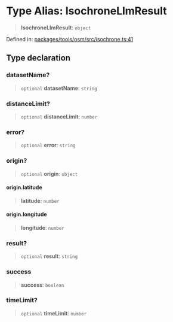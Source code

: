 # Type Alias: IsochroneLlmResult

> **IsochroneLlmResult**: `object`

Defined in: [packages/tools/osm/src/isochrone.ts:41](https://github.com/GeoDaCenter/openassistant/blob/0f7bf760e453a1735df9463dc799b04ee2f630fd/packages/tools/osm/src/isochrone.ts#L41)

## Type declaration

### datasetName?

> `optional` **datasetName**: `string`

### distanceLimit?

> `optional` **distanceLimit**: `number`

### error?

> `optional` **error**: `string`

### origin?

> `optional` **origin**: `object`

#### origin.latitude

> **latitude**: `number`

#### origin.longitude

> **longitude**: `number`

### result?

> `optional` **result**: `string`

### success

> **success**: `boolean`

### timeLimit?

> `optional` **timeLimit**: `number`
